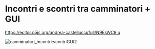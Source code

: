 # Incontri e scontri tra camminatori + GUI

https://editor.p5js.org/andrea-castellucci/full/N9EsWC8lu

![camminatori_incontri:scontriGUI2](https://user-images.githubusercontent.com/75098849/117271694-bc0a1880-ae5a-11eb-8ca5-ece4fd64b06c.jpg)
